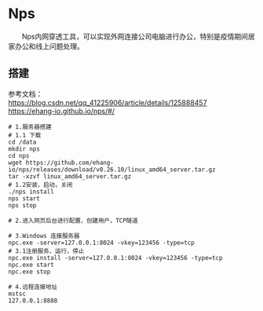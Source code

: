# Nps
&emsp;&emsp;Nps内网穿透工具，可以实现外网连接公司电脑进行办公，特别是疫情期间居家办公和线上问题处理。

## 搭建
参考文档：  
<https://blog.csdn.net/qq_41225906/article/details/125888457>  
<https://ehang-io.github.io/nps/#/>
```shell script
# 1.服务器搭建
# 1.1 下载
cd /data
mkdir nps
cd nps
wget https://github.com/ehang-io/nps/releases/download/v0.26.10/linux_amd64_server.tar.gz
tar -xzvf linux_amd64_server.tar.gz
# 1.2安装，启动，关闭
./nps install
nps start
nps stop

# 2.进入网页后台进行配置，创建用户，TCP隧道

# 3.Windows 连接服务器
npc.exe -server=127.0.0.1:8024 -vkey=123456 -type=tcp
# 3.1注册服务，运行，停止
npc.exe install -server=127.0.0.1:8024 -vkey=123456 -type=tcp
npc.exe start
npc.exe stop

# 4.远程连接地址
mstsc
127.0.0.1:8888     
```
